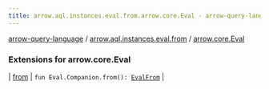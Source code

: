 ```yaml
---
title: arrow.aql.instances.eval.from.arrow.core.Eval - arrow-query-language
---
```


[arrow-query-language](../../index.html) / [arrow.aql.instances.eval.from](../index.html) / [arrow.core.Eval](./index.html)

### Extensions for arrow.core.Eval

| [from](from.html) | `fun Eval.Companion.from(): `[`EvalFrom`](../../arrow.aql.instances/-eval-from/index.html) |

